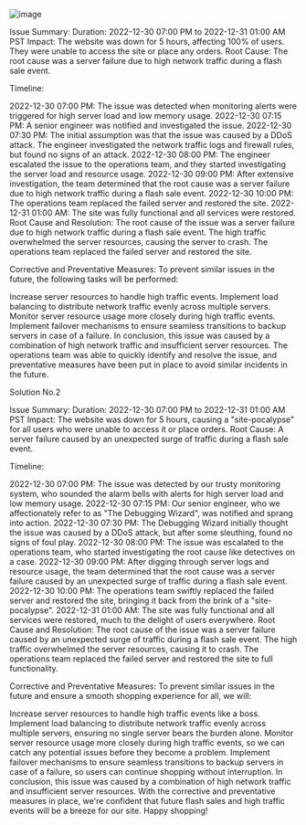 ![image](https://user-images.githubusercontent.com/83028679/217081466-a526f68d-fcbb-43f5-a73c-221cd484fb29.png)


Issue Summary:
Duration: 2022-12-30 07:00 PM to 2022-12-31 01:00 AM PST
Impact: The website was down for 5 hours, affecting 100% of users. They were unable to access the site or place any orders.
Root Cause: The root cause was a server failure due to high network traffic during a flash sale event.

Timeline:

2022-12-30 07:00 PM: The issue was detected when monitoring alerts were triggered for high server load and low memory usage.
2022-12-30 07:15 PM: A senior engineer was notified and investigated the issue.
2022-12-30 07:30 PM: The initial assumption was that the issue was caused by a DDoS attack. The engineer investigated the network traffic logs and firewall rules, but found no signs of an attack.
2022-12-30 08:00 PM: The engineer escalated the issue to the operations team, and they started investigating the server load and resource usage.
2022-12-30 09:00 PM: After extensive investigation, the team determined that the root cause was a server failure due to high network traffic during a flash sale event.
2022-12-30 10:00 PM: The operations team replaced the failed server and restored the site.
2022-12-31 01:00 AM: The site was fully functional and all services were restored.
Root Cause and Resolution:
The root cause of the issue was a server failure due to high network traffic during a flash sale event. The high traffic overwhelmed the server resources, causing the server to crash. The operations team replaced the failed server and restored the site.

Corrective and Preventative Measures:
To prevent similar issues in the future, the following tasks will be performed:

Increase server resources to handle high traffic events.
Implement load balancing to distribute network traffic evenly across multiple servers.
Monitor server resource usage more closely during high traffic events.
Implement failover mechanisms to ensure seamless transitions to backup servers in case of a failure.
In conclusion, this issue was caused by a combination of high network traffic and insufficient server resources. The operations team was able to quickly identify and resolve the issue, and preventative measures have been put in place to avoid similar incidents in the future.



Solution No.2

Issue Summary:
Duration: 2022-12-30 07:00 PM to 2022-12-31 01:00 AM PST
Impact: The website was down for 5 hours, causing a "site-pocalypse" for all users who were unable to access it or place orders.
Root Cause: A server failure caused by an unexpected surge of traffic during a flash sale event.

Timeline:

2022-12-30 07:00 PM: The issue was detected by our trusty monitoring system, who sounded the alarm bells with alerts for high server load and low memory usage.
2022-12-30 07:15 PM: Our senior engineer, who we affectionately refer to as "The Debugging Wizard", was notified and sprang into action.
2022-12-30 07:30 PM: The Debugging Wizard initially thought the issue was caused by a DDoS attack, but after some sleuthing, found no signs of foul play.
2022-12-30 08:00 PM: The issue was escalated to the operations team, who started investigating the root cause like detectives on a case.
2022-12-30 09:00 PM: After digging through server logs and resource usage, the team determined that the root cause was a server failure caused by an unexpected surge of traffic during a flash sale event.
2022-12-30 10:00 PM: The operations team swiftly replaced the failed server and restored the site, bringing it back from the brink of a "site-pocalypse".
2022-12-31 01:00 AM: The site was fully functional and all services were restored, much to the delight of users everywhere.
Root Cause and Resolution:
The root cause of the issue was a server failure caused by an unexpected surge of traffic during a flash sale event. The high traffic overwhelmed the server resources, causing it to crash. The operations team replaced the failed server and restored the site to full functionality.

Corrective and Preventative Measures:
To prevent similar issues in the future and ensure a smooth shopping experience for all, we will:

Increase server resources to handle high traffic events like a boss.
Implement load balancing to distribute network traffic evenly across multiple servers, ensuring no single server bears the burden alone.
Monitor server resource usage more closely during high traffic events, so we can catch any potential issues before they become a problem.
Implement failover mechanisms to ensure seamless transitions to backup servers in case of a failure, so users can continue shopping without interruption.
In conclusion, this issue was caused by a combination of high network traffic and insufficient server resources. With the corrective and preventative measures in place, we're confident that future flash sales and high traffic events will be a breeze for our site. Happy shopping!








